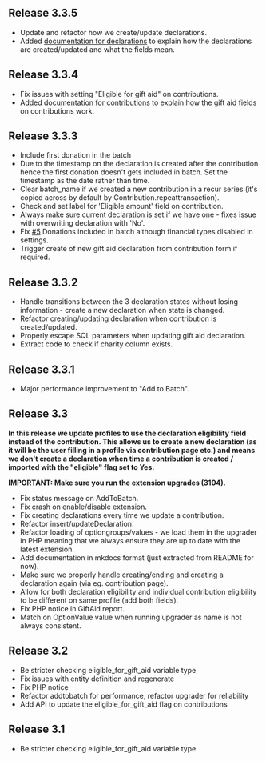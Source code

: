 ## Release 3.3.5

* Update and refactor how we create/update declarations.
* Added [documentation for declarations](../declaration.md) to explain how the declarations are created/updated and what the fields mean.

## Release 3.3.4

* Fix issues with setting "Eligible for gift aid" on contributions.
* Added [documentation for contributions](../contributions.md) to explain how the gift aid fields on contributions work.

## Release 3.3.3

* Include first donation in the batch
* Due to the timestamp on the declaration is created after the contribution hence the first donation doesn't gets included in batch. Set the timestamp as the date rather than time.
* Clear batch_name if we created a new contribution in a recur series (it's copied across by default by Contribution.repeattransaction).
* Check and set label for 'Eligible amount' field on contribution.
* Always make sure current declaration is set if we have one - fixes issue with overwriting declaration with 'No'.
* Fix [#5](https://github.com/mattwire/uk.co.compucorp.civicrm.giftaid/issues/5) Donations included in batch although financial types disabled in settings.
* Trigger create of new gift aid declaration from contribution form if required.

## Release 3.3.2

* Handle transitions between the 3 declaration states without losing information - create a new declaration when state is changed.
* Refactor creating/updating declaration when contribution is created/updated.
* Properly escape SQL parameters when updating gift aid declaration.
* Extract code to check if charity column exists.

## Release 3.3.1

* Major performance improvement to "Add to Batch".

## Release 3.3
**In this release we update profiles to use the declaration eligibility field instead of the contribution.
This allows us to create a new declaration (as it will be the user filling in a profile via contribution page etc.)
 and means we don't create a declaration when time a contribution is created / imported with the "eligible" flag set to Yes.**

**IMPORTANT: Make sure you run the extension upgrades (3104).**

* Fix status message on AddToBatch.
* Fix crash on enable/disable extension.
* Fix creating declarations every time we update a contribution.
* Refactor insert/updateDeclaration.
* Refactor loading of optiongroups/values - we load them in the upgrader in PHP meaning that we always ensure they are up to date with the latest extension.
* Add documentation in mkdocs format (just extracted from README for now).
* Make sure we properly handle creating/ending and creating a declaration again (via eg. contribution page).
* Allow for both declaration eligibility and individual contribution eligibility to be different on same profile (add both fields).
* Fix PHP notice in GiftAid report.
* Match on OptionValue value when running upgrader as name is not always consistent.

## Release 3.2
* Be stricter checking eligible_for_gift_aid variable type
* Fix issues with entity definition and regenerate
* Fix PHP notice
* Refactor addtobatch for performance, refactor upgrader for reliability
* Add API to update the eligible_for_gift_aid flag on contributions

## Release 3.1
* Be stricter checking eligible_for_gift_aid variable type


